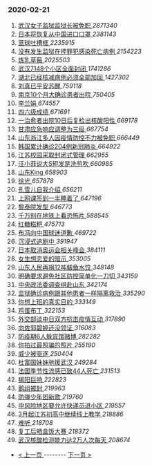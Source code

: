 ### 2020-02-21 
1. [ 武汉女子监狱监狱长被免职 ](https://s.weibo.com/weibo?q=%23%E6%AD%A6%E6%B1%89%E5%A5%B3%E5%AD%90%E7%9B%91%E7%8B%B1%E7%9B%91%E7%8B%B1%E9%95%BF%E8%A2%AB%E5%85%8D%E8%81%8C%23&Refer=top) *2871340*
1. [ 日本将恢复从中国进口口罩 ](https://s.weibo.com/weibo?q=%23%E6%97%A5%E6%9C%AC%E5%B0%86%E6%81%A2%E5%A4%8D%E4%BB%8E%E4%B8%AD%E5%9B%BD%E8%BF%9B%E5%8F%A3%E5%8F%A3%E7%BD%A9%23&Refer=top) *2381143*
1. [ 篮球吐槽框 ](https://s.weibo.com/weibo?q=%E7%AF%AE%E7%90%83%E5%90%90%E6%A7%BD%E6%A1%86&Refer=top) *2235915*
1. [ 没有发生监狱在押罪犯感染死亡病例 ](https://s.weibo.com/weibo?q=%23%E6%B2%A1%E6%9C%89%E5%8F%91%E7%94%9F%E7%9B%91%E7%8B%B1%E5%9C%A8%E6%8A%BC%E7%BD%AA%E7%8A%AF%E6%84%9F%E6%9F%93%E6%AD%BB%E4%BA%A1%E7%97%85%E4%BE%8B%23&Refer=top) *2154223*
1. [ 炼乳草莓 ](https://s.weibo.com/weibo?q=%23%E7%82%BC%E4%B9%B3%E8%8D%89%E8%8E%93%23&Refer=top) *2025503*
1. [ 武汉7148个小区全面封闭 ](https://s.weibo.com/weibo?q=%23%E6%AD%A6%E6%B1%897148%E4%B8%AA%E5%B0%8F%E5%8C%BA%E5%85%A8%E9%9D%A2%E5%B0%81%E9%97%AD%23&Refer=top) *1741286*
1. [ 湖北已经核减病例必须全部加回 ](https://s.weibo.com/weibo?q=%23%E6%B9%96%E5%8C%97%E5%B7%B2%E7%BB%8F%E6%A0%B8%E5%87%8F%E7%97%85%E4%BE%8B%E5%BF%85%E9%A1%BB%E5%85%A8%E9%83%A8%E5%8A%A0%E5%9B%9E%23&Refer=top) *1427302*
1. [ 刘真已平安苏醒 ](https://s.weibo.com/weibo?q=%23%E5%88%98%E7%9C%9F%E5%B7%B2%E5%B9%B3%E5%AE%89%E8%8B%8F%E9%86%92%23&Refer=top) *759118*
1. [ 南京10个月大确诊患者出院 ](https://s.weibo.com/weibo?q=%23%E5%8D%97%E4%BA%AC10%E4%B8%AA%E6%9C%88%E5%A4%A7%E7%A1%AE%E8%AF%8A%E6%82%A3%E8%80%85%E5%87%BA%E9%99%A2%23&Refer=top) *750405*
1. [ 李兰娟 ](https://s.weibo.com/weibo?q=%E6%9D%8E%E5%85%B0%E5%A8%9F&Refer=top) *674557*
1. [ 四六级成绩 ](https://s.weibo.com/weibo?q=%23%E5%9B%9B%E5%85%AD%E7%BA%A7%E6%88%90%E7%BB%A9%23&Refer=top) *671691*
1. [ 一治愈者出院10日后复检出核酸阳性 ](https://s.weibo.com/weibo?q=%E4%B8%80%E6%B2%BB%E6%84%88%E8%80%85%E5%87%BA%E9%99%A210%E6%97%A5%E5%90%8E%E5%A4%8D%E6%A3%80%E5%87%BA%E6%A0%B8%E9%85%B8%E9%98%B3%E6%80%A7&Refer=top) *669178*
1. [ 甘肃应急响应调整为三级 ](https://s.weibo.com/weibo?q=%E7%94%98%E8%82%83%E5%BA%94%E6%80%A5%E5%93%8D%E5%BA%94%E8%B0%83%E6%95%B4%E4%B8%BA%E4%B8%89%E7%BA%A7&Refer=top) *667754*
1. [ 山东浙江多人因疫情防控不力被免职 ](https://s.weibo.com/weibo?q=%23%E5%B1%B1%E4%B8%9C%E6%B5%99%E6%B1%9F%E5%A4%9A%E4%BA%BA%E5%9B%A0%E7%96%AB%E6%83%85%E9%98%B2%E6%8E%A7%E4%B8%8D%E5%8A%9B%E8%A2%AB%E5%85%8D%E8%81%8C%23&Refer=top) *666449*
1. [ 韩国累计确诊204例新冠肺炎 ](https://s.weibo.com/weibo?q=%E9%9F%A9%E5%9B%BD%E7%B4%AF%E8%AE%A1%E7%A1%AE%E8%AF%8A204%E4%BE%8B%E6%96%B0%E5%86%A0%E8%82%BA%E7%82%8E&Refer=top) *664922*
1. [ 江苏校园采取封闭式管理 ](https://s.weibo.com/weibo?q=%23%E6%B1%9F%E8%8B%8F%E6%A0%A1%E5%9B%AD%E9%87%87%E5%8F%96%E5%B0%81%E9%97%AD%E5%BC%8F%E7%AE%A1%E7%90%86%23&Refer=top) *662955*
1. [ 汪小菲说大S短发是洗剪吹 ](https://s.weibo.com/weibo?q=%E6%B1%AA%E5%B0%8F%E8%8F%B2%E8%AF%B4%E5%A4%A7S%E7%9F%AD%E5%8F%91%E6%98%AF%E6%B4%97%E5%89%AA%E5%90%B9&Refer=top) *660985*
1. [ 山东King ](https://s.weibo.com/weibo?q=%E5%B1%B1%E4%B8%9CKing&Refer=top) *658903*
1. [ 徐光 ](https://s.weibo.com/weibo?q=%E5%BE%90%E5%85%89&Refer=top) *657878*
1. [ 孔雪儿自我介绍 ](https://s.weibo.com/weibo?q=%23%E5%AD%94%E9%9B%AA%E5%84%BF%E8%87%AA%E6%88%91%E4%BB%8B%E7%BB%8D%23&Refer=top) *656211*
1. [ 上网课签到一半睡着了 ](https://s.weibo.com/weibo?q=%23%E4%B8%8A%E7%BD%91%E8%AF%BE%E7%AD%BE%E5%88%B0%E4%B8%80%E5%8D%8A%E7%9D%A1%E7%9D%80%E4%BA%86%23&Refer=top) *647196*
1. [ 黎泰院发型 ](https://s.weibo.com/weibo?q=%23%E9%BB%8E%E6%B3%B0%E9%99%A2%E5%8F%91%E5%9E%8B%23&Refer=top) *646773*
1. [ 千万别在地铁上看恐怖片 ](https://s.weibo.com/weibo?q=%23%E5%8D%83%E4%B8%87%E5%88%AB%E5%9C%A8%E5%9C%B0%E9%93%81%E4%B8%8A%E7%9C%8B%E6%81%90%E6%80%96%E7%89%87%23&Refer=top) *588545*
1. [ 红糖糍粑 ](https://s.weibo.com/weibo?q=%23%E7%BA%A2%E7%B3%96%E7%B3%8D%E7%B2%91%23&Refer=top) *475713*
1. [ 布冯向中国球迷道歉 ](https://s.weibo.com/weibo?q=%23%E5%B8%83%E5%86%AF%E5%90%91%E4%B8%AD%E5%9B%BD%E7%90%83%E8%BF%B7%E9%81%93%E6%AD%89%23&Refer=top) *469722*
1. [ 沉浸式追剧中 ](https://s.weibo.com/weibo?q=%23%E6%B2%89%E6%B5%B8%E5%BC%8F%E8%BF%BD%E5%89%A7%E4%B8%AD%23&Refer=top) *391947*
1. [ 日本取消奥运会相关峰会 ](https://s.weibo.com/weibo?q=%23%E6%97%A5%E6%9C%AC%E5%8F%96%E6%B6%88%E5%A5%A5%E8%BF%90%E4%BC%9A%E7%9B%B8%E5%85%B3%E5%B3%B0%E4%BC%9A%23&Refer=top) *384111*
1. [ 女生想恋爱的暗示 ](https://s.weibo.com/weibo?q=%23%E5%A5%B3%E7%94%9F%E6%83%B3%E6%81%8B%E7%88%B1%E7%9A%84%E6%9A%97%E7%A4%BA%23&Refer=top) *353005*
1. [ 山东人民再捐12吨鲅鱼水饺 ](https://s.weibo.com/weibo?q=%23%E5%B1%B1%E4%B8%9C%E4%BA%BA%E6%B0%91%E5%86%8D%E6%8D%9012%E5%90%A8%E9%B2%85%E9%B1%BC%E6%B0%B4%E9%A5%BA%23&Refer=top) *348148*
1. [ 明确要求避免社区防控简单化一刀切 ](https://s.weibo.com/weibo?q=%23%E6%98%8E%E7%A1%AE%E8%A6%81%E6%B1%82%E9%81%BF%E5%85%8D%E7%A4%BE%E5%8C%BA%E9%98%B2%E6%8E%A7%E7%AE%80%E5%8D%95%E5%8C%96%E4%B8%80%E5%88%80%E5%88%87%23&Refer=top) *343159*
1. [ 中央政法委调查组赴山东 ](https://s.weibo.com/weibo?q=%E4%B8%AD%E5%A4%AE%E6%94%BF%E6%B3%95%E5%A7%94%E8%B0%83%E6%9F%A5%E7%BB%84%E8%B5%B4%E5%B1%B1%E4%B8%9C&Refer=top) *342174*
1. [ 监狱确诊病例跟其他患者一样隔离救治 ](https://s.weibo.com/weibo?q=%E7%9B%91%E7%8B%B1%E7%A1%AE%E8%AF%8A%E7%97%85%E4%BE%8B%E8%B7%9F%E5%85%B6%E4%BB%96%E6%82%A3%E8%80%85%E4%B8%80%E6%A0%B7%E9%9A%94%E7%A6%BB%E6%95%91%E6%B2%BB&Refer=top) *335290*
1. [ 你想上班的真实目的 ](https://s.weibo.com/weibo?q=%23%E4%BD%A0%E6%83%B3%E4%B8%8A%E7%8F%AD%E7%9A%84%E7%9C%9F%E5%AE%9E%E7%9B%AE%E7%9A%84%23&Refer=top) *333149*
1. [ 鸡蛋布丁 ](https://s.weibo.com/weibo?q=%E9%B8%A1%E8%9B%8B%E5%B8%83%E4%B8%81&Refer=top) *322153*
1. [ 外交部谈中日双方抗击疫情互动 ](https://s.weibo.com/weibo?q=%E5%A4%96%E4%BA%A4%E9%83%A8%E8%B0%88%E4%B8%AD%E6%97%A5%E5%8F%8C%E6%96%B9%E6%8A%97%E5%87%BB%E7%96%AB%E6%83%85%E4%BA%92%E5%8A%A8&Refer=top) *317890*
1. [ 向佐郭碧婷还没领证 ](https://s.weibo.com/weibo?q=%23%E5%90%91%E4%BD%90%E9%83%AD%E7%A2%A7%E5%A9%B7%E8%BF%98%E6%B2%A1%E9%A2%86%E8%AF%81%23&Refer=top) *316083*
1. [ 防疫期6人躲宾馆赌博 ](https://s.weibo.com/weibo?q=%E9%98%B2%E7%96%AB%E6%9C%9F6%E4%BA%BA%E8%BA%B2%E5%AE%BE%E9%A6%86%E8%B5%8C%E5%8D%9A&Refer=top) *282282*
1. [ 你拍过最照骗的照片 ](https://s.weibo.com/weibo?q=%23%E4%BD%A0%E6%8B%8D%E8%BF%87%E6%9C%80%E7%85%A7%E9%AA%97%E7%9A%84%E7%85%A7%E7%89%87%23&Refer=top) *255190*
1. [ 威少被驱逐 ](https://s.weibo.com/weibo?q=%E5%A8%81%E5%B0%91%E8%A2%AB%E9%A9%B1%E9%80%90&Refer=top) *250404*
1. [ 杜富国妹妹驰援武汉 ](https://s.weibo.com/weibo?q=%E6%9D%9C%E5%AF%8C%E5%9B%BD%E5%A6%B9%E5%A6%B9%E9%A9%B0%E6%8F%B4%E6%AD%A6%E6%B1%89&Refer=top) *249284*
1. [ 法国季节性流感已致44人死亡 ](https://s.weibo.com/weibo?q=%E6%B3%95%E5%9B%BD%E5%AD%A3%E8%8A%82%E6%80%A7%E6%B5%81%E6%84%9F%E5%B7%B2%E8%87%B444%E4%BA%BA%E6%AD%BB%E4%BA%A1&Refer=top) *231513*
1. [ 揭阳巨响 ](https://s.weibo.com/weibo?q=%23%E6%8F%AD%E9%98%B3%E5%B7%A8%E5%93%8D%23&Refer=top) *222823*
1. [ 鹅组被封 ](https://s.weibo.com/weibo?q=%23%E9%B9%85%E7%BB%84%E8%A2%AB%E5%B0%81%23&Refer=top) *219963*
1. [ 防弹少年团新歌 ](https://s.weibo.com/weibo?q=%E9%98%B2%E5%BC%B9%E5%B0%91%E5%B9%B4%E5%9B%A2%E6%96%B0%E6%AD%8C&Refer=top) *219760*
1. [ 中风险地区要允许快递员进小区 ](https://s.weibo.com/weibo?q=%23%E4%B8%AD%E9%A3%8E%E9%99%A9%E5%9C%B0%E5%8C%BA%E8%A6%81%E5%85%81%E8%AE%B8%E5%BF%AB%E9%80%92%E5%91%98%E8%BF%9B%E5%B0%8F%E5%8C%BA%23&Refer=top) *219557*
1. [ 3月起江苏初高中继续线上教学 ](https://s.weibo.com/weibo?q=3%E6%9C%88%E8%B5%B7%E6%B1%9F%E8%8B%8F%E5%88%9D%E9%AB%98%E4%B8%AD%E7%BB%A7%E7%BB%AD%E7%BA%BF%E4%B8%8A%E6%95%99%E5%AD%A6&Refer=top) *218886*
1. [ 难听 ](https://s.weibo.com/weibo?q=%E9%9A%BE%E5%90%AC&Refer=top) *218708*
1. [ 复工后晒盒饭大赛 ](https://s.weibo.com/weibo?q=%23%E5%A4%8D%E5%B7%A5%E5%90%8E%E6%99%92%E7%9B%92%E9%A5%AD%E5%A4%A7%E8%B5%9B%23&Refer=top) *218372*
1. [ 武汉核酸检测能力达2万人次每天 ](https://s.weibo.com/weibo?q=%E6%AD%A6%E6%B1%89%E6%A0%B8%E9%85%B8%E6%A3%80%E6%B5%8B%E8%83%BD%E5%8A%9B%E8%BE%BE2%E4%B8%87%E4%BA%BA%E6%AC%A1%E6%AF%8F%E5%A4%A9&Refer=top) *208674* 

- [ < 上一页 ](https://github.com/able8/weibo-hot-record/blob/master/2020-02-20.md) -------- [ 下一页 > ](https://github.com/able8/weibo-hot-record/blob/master/2020-02-22.md)